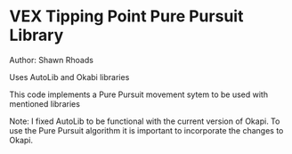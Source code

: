 # VEX Tipping Point Pure Pursuit Library

Author: Shawn Rhoads

Uses AutoLib and Okabi libraries

This code implements a Pure Pursuit movement sytem to be used with mentioned libraries



Note: I fixed AutoLib to be functional with the current version of Okapi. To use the Pure Pursuit algorithm it is important to incorporate the changes to Okapi.
